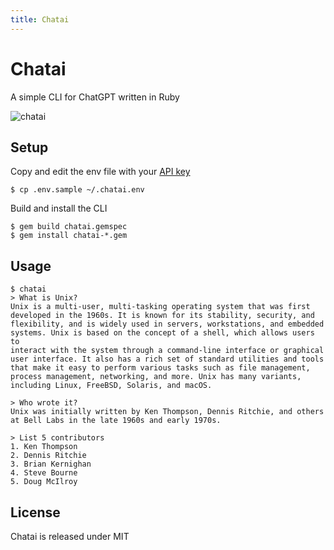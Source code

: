 ```yaml
---
title: Chatai
---
```

# Chatai

A simple CLI for ChatGPT written in Ruby

![chatai](chatai.png)

## Setup

Copy and edit the env file with your [API key](https://platform.openai.com/account/api-keys)

    $ cp .env.sample ~/.chatai.env

Build and install the CLI

    $ gem build chatai.gemspec
    $ gem install chatai-*.gem

## Usage

    $ chatai
    > What is Unix?
    Unix is a multi-user, multi-tasking operating system that was first
    developed in the 1960s. It is known for its stability, security, and
    flexibility, and is widely used in servers, workstations, and embedded
    systems. Unix is based on the concept of a shell, which allows users to
    interact with the system through a command-line interface or graphical
    user interface. It also has a rich set of standard utilities and tools
    that make it easy to perform various tasks such as file management,
    process management, networking, and more. Unix has many variants,
    including Linux, FreeBSD, Solaris, and macOS.

    > Who wrote it?
    Unix was initially written by Ken Thompson, Dennis Ritchie, and others
    at Bell Labs in the late 1960s and early 1970s.

    > List 5 contributors
    1. Ken Thompson
    2. Dennis Ritchie
    3. Brian Kernighan
    4. Steve Bourne
    5. Doug McIlroy

## License

Chatai is released under MIT
